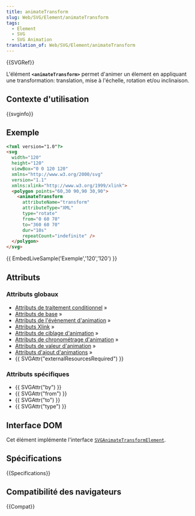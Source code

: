 ```yaml
---
title: animateTransform
slug: Web/SVG/Element/animateTransform
tags:
  - Element
  - SVG
  - SVG Animation
translation_of: Web/SVG/Element/animateTransform
---
```


{{SVGRef}}

L'élément **`<animateTransform>`** permet d'animer un élement en appliquant une transformation: translation, mise à l'échelle, rotation et/ou inclinaison.

## Contexte d'utilisation

{{svginfo}}

## Exemple

```html
<?xml version="1.0"?>
<svg
  width="120"
  height="120"
  viewBox="0 0 120 120"
  xmlns="http://www.w3.org/2000/svg"
  version="1.1"
  xmlns:xlink="http://www.w3.org/1999/xlink">
  <polygon points="60,30 90,90 30,90">
    <animateTransform
      attributeName="transform"
      attributeType="XML"
      type="rotate"
      from="0 60 70"
      to="360 60 70"
      dur="10s"
      repeatCount="indefinite" />
  </polygon>
</svg>
```

{{ EmbedLiveSample('Exemple','120','120') }}

## Attributs

### Attributs globaux

- [Attributs de traitement conditionnel](/fr/docs/SVG/Attribute#ConditionalProccessing) »
- [Attributs de base](/fr/docs/SVG/Attribute#Core) »
- [Attributs de l'évènement d'animation](/fr/docs/SVG/Attribute#AnimationEvent) »
- [Attributs Xlink](/fr/docs/SVG/Attribute#XLink) »
- [Attributs de ciblage d'animation](/fr/docs/SVG/Attribute#AnimationAttributeTarget) »
- [Attributs de chronométrage d'animation](/fr/docs/SVG/Attribute#AnimationTiming) »
- [Attributs de valeur d'animation](/fr/docs/SVG/Attribute#AnimationValue) »
- [Attributs d'ajout d'animations](/fr/docs/SVG/Attribute#AnimationAddition)&nbsp;»
- {{ SVGAttr("externalResourcesRequired") }}

### Attributs spécifiques

- {{ SVGAttr("by") }}
- {{ SVGAttr("from") }}
- {{ SVGAttr("to") }}
- {{ SVGAttr("type") }}

## Interface DOM

Cet élément implémente l'interface [`SVGAnimateTransformElement`](/fr/docs/DOM/SVGAnimateTransformElement).

## Spécifications

{{Specifications}}

## Compatibilité des navigateurs

{{Compat}}
